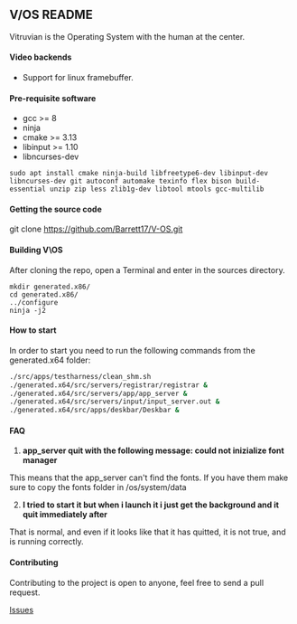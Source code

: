 ## V/OS README

Vitruvian is the Operating System with the human at the center.

#### Video backends

* Support for linux framebuffer.

#### Pre-requisite software

* gcc >= 8
* ninja
* cmake >= 3.13
* libinput >= 1.10
* libncurses-dev 

```
sudo apt install cmake ninja-build libfreetype6-dev libinput-dev libncurses-dev git autoconf automake texinfo flex bison build-essential unzip zip less zlib1g-dev libtool mtools gcc-multilib
```

#### Getting the source code

git clone https://github.com/Barrett17/V-OS.git

#### Building V\OS

After cloning the repo, open a Terminal and enter in the sources directory.

```
mkdir generated.x86/
cd generated.x86/
../configure
ninja -j2
```
#### How to start
In order to start you need to run the following commands from the generated.x64 folder:

```bash
./src/apps/testharness/clean_shm.sh
./generated.x64/src/servers/registrar/registrar &
./generated.x64/src/servers/app/app_server &
./generated.x64/src/servers/input/input_server.out & 
./generated.x64/src/apps/deskbar/Deskbar &
```

#### FAQ 

1.  **app_server quit with the following message: could not inizialize font manager**

This means that  the app_server can't find the fonts. If you have them make sure to copy the fonts folder in /os/system/data

2. **I tried to start it but when i launch it i just get the background and it quit immediately after**

That is normal, and even if it looks like that it has quitted, it is not true, and is running correctly.

#### Contributing

Contributing to the project is open to anyone, feel free to send a pull request.

[Issues](https://github.com/Barrett17/V-OS/issues)
